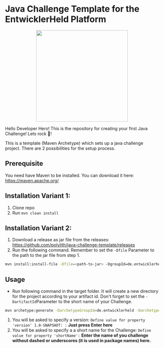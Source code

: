 # Java Challenge Template for the EntwicklerHeld Platform
<p align="center"> 
<img src="https://platform.entwicklerheld.de/assets/img/plumplori-gray-shirt.png" height=300>
</p>
Hello Developer Hero! This is the repository for creating your first Java Challenge! Lets rock 🎸! 

This is a template (Maven Archetype) which sets up a java challenge project. There are 2 possibilities for the setup process.



## Prerequisite
You need have Maven to be installed. You can download it here: https://maven.apache.org/ 

## Installation Variant 1:
1. Clone repo
1. Run `mvn clean install`

## Installation Variant 2:
1. Download a release as jar file from the releases: https://github.com/polylith/java-challenge-template/releases 
1. Run the following command. Remember to set the `-Dfile` Parameter to the path to the jar file from step 1.
```bash
mvn install:install-file -Dfile=<path-to-jar> -DgroupId=de.entwicklerheld -DartifactId=java-challenge-template -Dversion=1.0-SNAPSHOT -Dpackaging=jar
```

## Usage
* Run following command in the target folder. It will create a new directory for the project according to your artifact id. Don't forget to set the `-DartifactId`Parameter to the short name of your Challenge.
```bash
mvn archetype:generate -DarchetypeGroupId=de.entwicklerheld -DarchetypeArtifactId=java-challenge-template -DarchetypeVersion=1.0-SNAPSHOT -DgroupId=de.entwicklerheld -DartifactId=<name-of-your-challenge>
```
1. You will be asked to specify a version: `Define value for property 'version' 1.0-SNAPSHOT: :` **Just press Enter here**
1. You will be asked to specify a a short name for the Challenge: `Define value for property 'shortName':` **Enter the name of you challenge without dashed or underscores (it is used in package names) here.**
